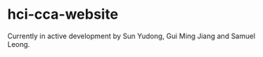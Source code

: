 hci-cca-website
===============
Currently in active development by Sun Yudong, Gui Ming Jiang and Samuel Leong.

